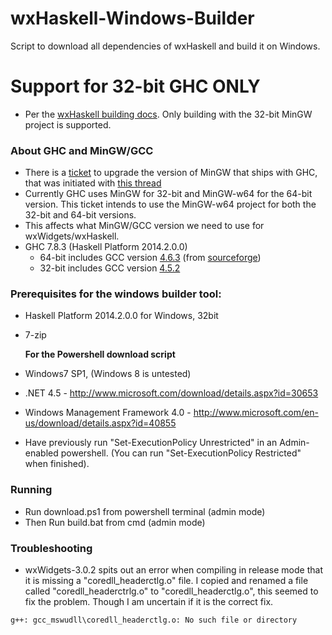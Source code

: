 wxHaskell-Windows-Builder
=========================

Script to download all dependencies of wxHaskell and build it on Windows.

# Support for 32-bit GHC ONLY
* Per the [wxHaskell building docs](https://www.haskell.org/haskellwiki/WxHaskell/Building#Supported_Configurations). Only building with the  32-bit MinGW project is supported. 
 

### About GHC and MinGW/GCC ###


 * There is a [ticket](https://ghc.haskell.org/trac/ghc/ticket/9218) to upgrade the version of MinGW that ships with GHC, that was initiated with [this thread](https://www.haskell.org/pipermail/ghc-devs/2014-June/005174.html)
 * Currently GHC uses MinGW for 32-bit and MinGW-w64 for the 64-bit version. This ticket intends to use the MinGW-w64 project for both the 32-bit and 64-bit versions. 
 * This affects what MinGW/GCC version we need to use for wxWidgets/wxHaskell.
 * GHC 7.8.3  (Haskell Platform 2014.2.0.0)
	 * 64-bit includes GCC version [4.6.3](http://git.haskell.org/ghc-tarballs.git/tree/18e0c37f8023abf469af991e2fc2d3b024319c27:/mingw64) (from [sourceforge](http://sourceforge.net/projects/mingw-w64/files/Toolchains%20targetting%20Win32/Personal%20Builds/rubenvb/gcc-4.6-release/))
	 * 32-bit includes GCC version [4.5.2](http://git.haskell.org/ghc-tarballs.git/tree/e7b7b152083f7c3e3559e557a239757d41ac02a6:/mingw)

### Prerequisites for the windows builder tool: ###

* Haskell Platform 2014.2.0.0 for Windows, 32bit 
* 7-zip

	**For the Powershell download script**


* Windows7 SP1, (Windows 8 is untested)
* .NET 4.5 - http://www.microsoft.com/download/details.aspx?id=30653
* Windows Management Framework 4.0 -  http://www.microsoft.com/en-us/download/details.aspx?id=40855
* Have previously run "Set-ExecutionPolicy Unrestricted" in an Admin-enabled powershell. (You can run "Set-ExecutionPolicy Restricted" when finished).

### Running ###

* Run download.ps1 from powershell terminal (admin mode)
* Then Run build.bat from cmd  (admin mode)

### Troubleshooting ###
* wxWidgets-3.0.2 spits out an error when compiling in release mode that it is missing a "coredll_headerctlg.o" file. I copied and renamed a file called  "coredll_headerctrlg.o" to "coredll_headerctlg.o", this seemed to fix the problem.  Though I am uncertain if it is the correct fix.

```
g++: gcc_mswudll\coredll_headerctlg.o: No such file or directory
```
